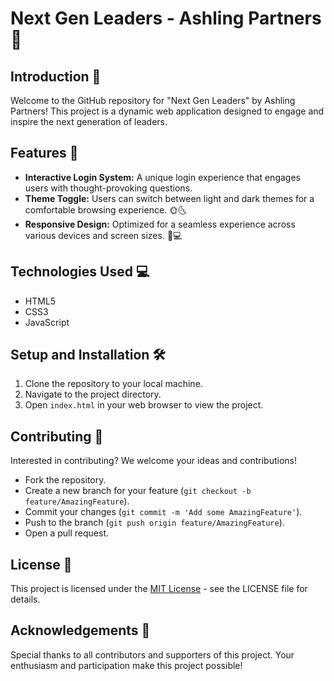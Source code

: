 
# Next Gen Leaders - Ashling Partners 🌟

## Introduction 📖
Welcome to the GitHub repository for "Next Gen Leaders" by Ashling Partners! This project is a dynamic web application designed to engage and inspire the next generation of leaders.

## Features 🚀
- **Interactive Login System:** A unique login experience that engages users with thought-provoking questions.
- **Theme Toggle:** Users can switch between light and dark themes for a comfortable browsing experience. 🌞🌜
- **Responsive Design:** Optimized for a seamless experience across various devices and screen sizes. 📱💻

## Technologies Used 💻
- HTML5
- CSS3
- JavaScript

## Setup and Installation 🛠️
1. Clone the repository to your local machine.
2. Navigate to the project directory.
3. Open `index.html` in your web browser to view the project.

## Contributing 🤝
Interested in contributing? We welcome your ideas and contributions!
- Fork the repository.
- Create a new branch for your feature (`git checkout -b feature/AmazingFeature`).
- Commit your changes (`git commit -m 'Add some AmazingFeature'`).
- Push to the branch (`git push origin feature/AmazingFeature`).
- Open a pull request.

## License 📄
This project is licensed under the [MIT License](LICENSE.md) - see the LICENSE file for details.

## Acknowledgements 🙏
Special thanks to all contributors and supporters of this project. Your enthusiasm and participation make this project possible!
